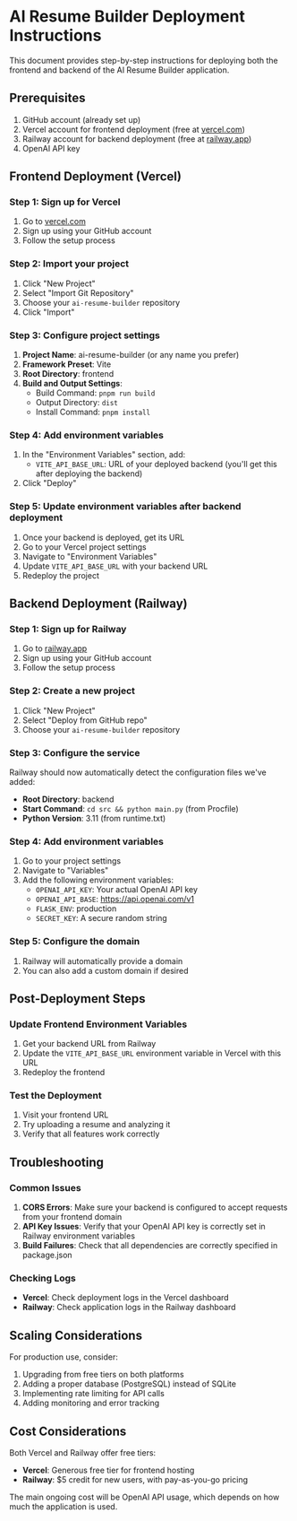# AI Resume Builder Deployment Instructions

This document provides step-by-step instructions for deploying both the frontend and backend of the AI Resume Builder application.

## Prerequisites

1. GitHub account (already set up)
2. Vercel account for frontend deployment (free at [vercel.com](https://vercel.com))
3. Railway account for backend deployment (free at [railway.app](https://railway.app))
4. OpenAI API key

## Frontend Deployment (Vercel)

### Step 1: Sign up for Vercel
1. Go to [vercel.com](https://vercel.com)
2. Sign up using your GitHub account
3. Follow the setup process

### Step 2: Import your project
1. Click "New Project"
2. Select "Import Git Repository"
3. Choose your `ai-resume-builder` repository
4. Click "Import"

### Step 3: Configure project settings
1. **Project Name**: ai-resume-builder (or any name you prefer)
2. **Framework Preset**: Vite
3. **Root Directory**: frontend
4. **Build and Output Settings**:
   - Build Command: `pnpm run build`
   - Output Directory: `dist`
   - Install Command: `pnpm install`

### Step 4: Add environment variables
1. In the "Environment Variables" section, add:
   - `VITE_API_BASE_URL`: URL of your deployed backend (you'll get this after deploying the backend)
2. Click "Deploy"

### Step 5: Update environment variables after backend deployment
1. Once your backend is deployed, get its URL
2. Go to your Vercel project settings
3. Navigate to "Environment Variables"
4. Update `VITE_API_BASE_URL` with your backend URL
5. Redeploy the project

## Backend Deployment (Railway)

### Step 1: Sign up for Railway
1. Go to [railway.app](https://railway.app)
2. Sign up using your GitHub account
3. Follow the setup process

### Step 2: Create a new project
1. Click "New Project"
2. Select "Deploy from GitHub repo"
3. Choose your `ai-resume-builder` repository

### Step 3: Configure the service
Railway should now automatically detect the configuration files we've added:
- **Root Directory**: backend
- **Start Command**: `cd src && python main.py` (from Procfile)
- **Python Version**: 3.11 (from runtime.txt)

### Step 4: Add environment variables
1. Go to your project settings
2. Navigate to "Variables"
3. Add the following environment variables:
   - `OPENAI_API_KEY`: Your actual OpenAI API key
   - `OPENAI_API_BASE`: https://api.openai.com/v1
   - `FLASK_ENV`: production
   - `SECRET_KEY`: A secure random string

### Step 5: Configure the domain
1. Railway will automatically provide a domain
2. You can also add a custom domain if desired

## Post-Deployment Steps

### Update Frontend Environment Variables
1. Get your backend URL from Railway
2. Update the `VITE_API_BASE_URL` environment variable in Vercel with this URL
3. Redeploy the frontend

### Test the Deployment
1. Visit your frontend URL
2. Try uploading a resume and analyzing it
3. Verify that all features work correctly

## Troubleshooting

### Common Issues

1. **CORS Errors**: Make sure your backend is configured to accept requests from your frontend domain
2. **API Key Issues**: Verify that your OpenAI API key is correctly set in Railway environment variables
3. **Build Failures**: Check that all dependencies are correctly specified in package.json

### Checking Logs
- **Vercel**: Check deployment logs in the Vercel dashboard
- **Railway**: Check application logs in the Railway dashboard

## Scaling Considerations

For production use, consider:
1. Upgrading from free tiers on both platforms
2. Adding a proper database (PostgreSQL) instead of SQLite
3. Implementing rate limiting for API calls
4. Adding monitoring and error tracking

## Cost Considerations

Both Vercel and Railway offer free tiers:
- **Vercel**: Generous free tier for frontend hosting
- **Railway**: $5 credit for new users, with pay-as-you-go pricing

The main ongoing cost will be OpenAI API usage, which depends on how much the application is used.